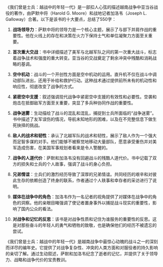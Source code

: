 《我们曾是士兵：越战中的年轻一代》是一部扣人心弦的描述越南战争中亚当谷战役的著作，由萨默中将（Harold G. Moore）和战地记者加洛韦（Joseph L. Galloway）合著。以下是该书的十大要点，总结了550字：

1. **战场领导力**：萨默中将的领导力是一个核心主题，展示了与部下并肩作战的重要性。他在火线上的存在和决策在火力下保持士气和单位凝聚力方面至关重要。

2. **首次重大交战**：书中详细描述了美军与北越军队之间的第一次重大战斗，标志着战争战术和强度的重大转变。亚当谷的交战奠定了剩余冲突中残酷和消耗战略的基调。

3. **空中机动**：战斗的一个开创性方面是空中机动的运用。直升机不仅在战斗中调动部队进出，还用于补给和救护行动。这种战术通过提供前所未有的机动性和响应性，彻底改变了战争的方式。

4. **紧密空中支援**：叙述强调现代战争中紧密空中支援的有效性和必要性。空袭和炮击在抵御敌军方面至关重要，突显了多兵种协同作战的重要性。

5. **战争迷雾**：生动描绘了战斗的混乱和混乱，捕捉到士兵所面临的“战争迷雾”。书中描述了友军误伤的情况，导航未知地形的困难，以及在不完整信息下做生死抉择的挑战。

6. **敌人的战术和韧性**：承认了北越军队的战术和韧性，展示了敌人作为一个强大而足智多谋的对手。他们能够不被察觉地移动大量部队，愿意承受重伤并对美军造成伤害，在美国军事规划者看来是令人警醒的。

7. **战争的人道代价**：萨默和加洛韦没有回避战斗的残酷人道代价。书中记载了双方的损失和士兵的个人故事，强调了战斗的身心负担。

8. **兄弟情谊**：士兵们的激烈经历导致了深厚的兄弟情谊。共同经历的艰辛和对彼此生存的依赖创造了终身的联系，作者通过个人轶事和幸存者的采访进行了说明。

9. **媒体在战争中的角色**：加洛韦作为一名记者的视角提供了对媒体在战争中的角色的洞察。他的亲眼目睹强调了使记者置身事外以捕捉战斗现实的重要性，影响了国内公众的看法。

10. **对战争和记忆的反思**：该书是对战争性质和记住为谁服务的重要性的反思。这是对那些奋斗的年轻人的勇气和牺牲的致敬，也是确保他们的经历不被遗忘的尝试。

《我们曾是士兵：越战中的年轻一代》是越南战争中最惊心动魄的战斗之一的深刻而详尽的编年史。它提供了对战争复杂性、冲突的人类方面和对服役者的持久影响的亲切了解。通过生动叙述，萨默和加洛韦纪念了逝者的记忆，并提供了关于领导力、战略和战争代价的宝贵教训。